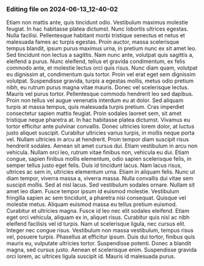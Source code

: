 

### Editing file on 2024-06-13_12-40-02

Etiam non mattis ante, quis tincidunt odio. Vestibulum maximus molestie feugiat. In hac habitasse platea dictumst. Nunc lobortis ultrices egestas. Nulla facilisi. Pellentesque habitant morbi tristique senectus et netus et malesuada fames ac turpis egestas. Proin auctor, massa scelerisque tempus blandit, ipsum purus maximus urna, in pretium nunc ex sit amet leo. Sed tincidunt non lectus a sagittis. Nam nunc ante, volutpat quis sagittis a, eleifend a purus. Nunc eleifend, tellus et gravida condimentum, ex felis commodo ante, et molestie lectus orci quis risus. Nunc diam quam, volutpat eu dignissim at, condimentum quis tortor. Proin vel erat eget sem dignissim volutpat. Suspendisse gravida, turpis a egestas mollis, metus odio pretium nibh, eu rutrum purus magna vitae mauris. Donec vel scelerisque lectus.
Mauris vel purus tortor. Pellentesque commodo hendrerit leo sed dapibus. Proin non tellus vel augue venenatis interdum eu at dolor. Sed aliquam turpis at massa tempus, quis malesuada turpis pretium. Cras imperdiet consectetur sapien mattis feugiat. Proin sodales laoreet sem, sit amet tristique neque pharetra at. In hac habitasse platea dictumst. Vivamus eu tortor efficitur ante pulvinar convallis.
Donec ultricies lorem dolor, at luctus justo aliquet suscipit. Curabitur ultricies varius turpis, in mollis neque porta vel. Nullam ultricies in arcu at hendrerit. Proin tempor diam suscipit risus hendrerit sodales. Aenean sit amet cursus dui. Etiam vestibulum in arcu non vehicula. Nullam orci leo, rutrum vitae finibus non, vehicula eu dui.
Etiam congue, sapien finibus mollis elementum, odio sapien scelerisque felis, in semper tellus justo eget felis. Duis id tincidunt lacus. Nam lacus risus, ultrices ac sem in, ultricies elementum urna. Etiam in aliquam felis. Nunc ut diam tempor, viverra massa a, viverra massa. Nulla convallis dui vitae sem suscipit mollis. Sed at nisl lacus. Sed vestibulum sodales ornare. Nullam sit amet leo diam. Fusce tempor ipsum id euismod molestie. Vestibulum fringilla sapien ac sem tincidunt, a pharetra nisi consequat.
Quisque vel molestie metus. Aliquam euismod massa eu tellus pretium euismod. Curabitur et ultricies magna. Fusce id leo nec elit sodales eleifend. Etiam eget orci vehicula, aliquam ex in, aliquet risus. Curabitur quis nisl ac nibh eleifend facilisis vel id turpis. Nam ut scelerisque ligula, nec cursus elit. Integer nec congue risus. Vestibulum non massa vestibulum, tempus risus vel, posuere turpis. Phasellus at efficitur ipsum. Duis dui tortor, finibus quis mauris eu, vulputate ultricies tortor. Suspendisse potenti. Donec a blandit magna, sed cursus justo. Aenean et scelerisque enim. Suspendisse gravida orci lorem, ac ultrices ligula suscipit id. Mauris id malesuada purus.


